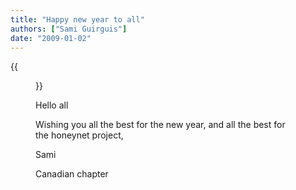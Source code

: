```yaml
---
title: "Happy new year to all"
authors: ["Sami Guirguis"]
date: "2009-01-02"
---
```

{{<figure src="images/banner.png" alt="Banner" width="50%">}}

Hello all

  

  

Wishing you all the best for the new year, and all the best for the honeynet project,

  

  

Sami

  

Canadian chapter
